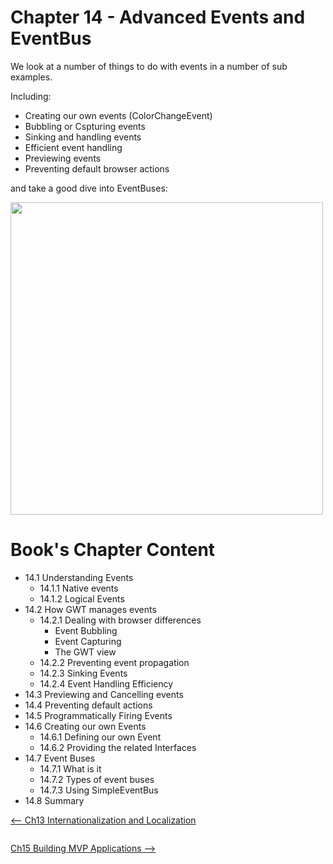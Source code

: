 # Chapter 14 - Advanced Events and EventBus #

We look at a number of things to do with events in a number of sub examples.





Including:

  * Creating our own events (ColorChangeEvent)
  * Bubbling or Cspturing events
  * Sinking and handling events
  * Efficient event handling
  * Previewing events
  * Preventing default browser actions

and take a good dive into EventBuses:

<img src='https://gwtinaction2.googlecode.com/svn/wiki/images/Chapter%2014%20eventbus.png' width='500px' />

# Book's Chapter Content #
  * 14.1	Understanding Events
    * 14.1.1	Native events
    * 14.1.2	Logical Events
  * 14.2	How GWT manages events
    * 14.2.1	Dealing with browser differences
      * Event Bubbling
      * Event Capturing
      * The GWT view
    * 14.2.2	Preventing event propagation
    * 14.2.3	Sinking Events
    * 14.2.4	Event Handling Efficiency
  * 14.3	Previewing and Cancelling events
  * 14.4	Preventing default actions
  * 14.5	Programmatically Firing Events
  * 14.6	Creating our own Events
    * 14.6.1	Defining our own Event
    * 14.6.2	Providing the related Interfaces
  * 14.7	Event Buses
    * 14.7.1	What is it
    * 14.7.2	Types of event buses
    * 14.7.3	Using SimpleEventBus
  * 14.8	Summary


[<-- Ch13 Internationalization and Localization](I18N.md)<pre></pre>[Ch15 Building MVP Applications -->](MVP.md)